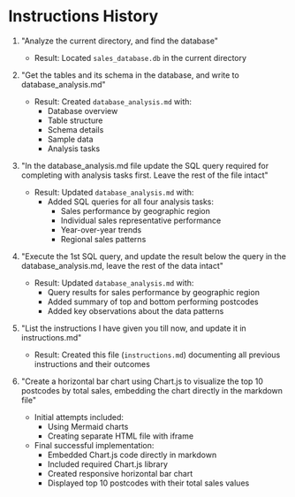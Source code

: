 # Instructions History

1. "Analyze the current directory, and find the database"
   - Result: Located `sales_database.db` in the current directory

2. "Get the tables and its schema in the database, and write to database_analysis.md"
   - Result: Created `database_analysis.md` with:
     - Database overview
     - Table structure
     - Schema details
     - Sample data
     - Analysis tasks

3. "In the database_analysis.md file update the SQL query required for completing with analysis tasks first. Leave the rest of the file intact"
   - Result: Updated `database_analysis.md` with:
     - Added SQL queries for all four analysis tasks:
       - Sales performance by geographic region
       - Individual sales representative performance
       - Year-over-year trends
       - Regional sales patterns

4. "Execute the 1st SQL query, and update the result below the query in the database_analysis.md, leave the rest of the data intact"
   - Result: Updated `database_analysis.md` with:
     - Query results for sales performance by geographic region
     - Added summary of top and bottom performing postcodes
     - Added key observations about the data patterns

5. "List the instructions I have given you till now, and update it in instructions.md"
   - Result: Created this file (`instructions.md`) documenting all previous instructions and their outcomes

6. "Create a horizontal bar chart using Chart.js to visualize the top 10 postcodes by total sales, embedding the chart directly in the markdown file"
   - Initial attempts included:
     - Using Mermaid charts
     - Creating separate HTML file with iframe
   - Final successful implementation:
     - Embedded Chart.js code directly in markdown
     - Included required Chart.js library
     - Created responsive horizontal bar chart
     - Displayed top 10 postcodes with their total sales values
